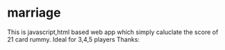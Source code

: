 # marriage
This is javascript,html based web app which simply caluclate the score of 21 card rummy.
Ideal for 3,4,5 players
Thanks:
